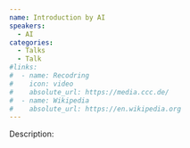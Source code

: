 ```yaml
---
name: Introduction by AI
speakers:
  - AI
categories:
  - Talks
  - Talk
#links:
#  - name: Recodring
#    icon: video
#    absolute_url: https://media.ccc.de/
#  - name: Wikipedia
#    absolute_url: https://en.wikipedia.org
---
```


Description:
